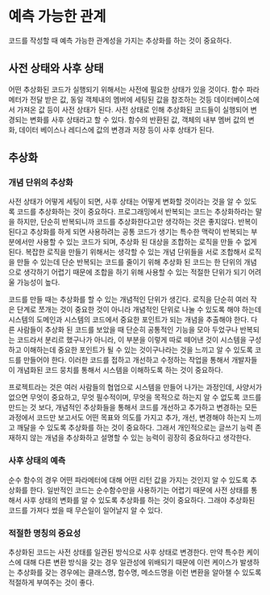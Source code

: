 # 예측 가능한 관계

코드를 작성할 때 예측 가능한 관계성을 가지는 추상화를 하는 것이 중요하다.

## 사전 상태와 사후 상태

어떤 추상화된 코드가 실행되기 위해서는 사전에 필요한 상태가 있을 것이다. 함수 파라메터가 전달 받은 값, 동일 객체내의 멤버에 세팅된 값을 참조하는 것등 데이터베이스에서 가져온 값 등이 사전 상태가 된다. 사전 상태로 인해 추상화된 코드들이 실행되어 변경되는 변화를 사후 상태라고 할 수 있다. 함수의 반환된 값, 객체의 내부 멤버 값의 변화, 데이터 베이스나 레디스에 값의 변경과 저장 등이 사후 상태가 된다.

## 추상화

### 개념 단위의 추상화

사전 상태가 어떻게 세팅이 되면, 사후 상태는 어떻게 변화할 것이라는 것을 알 수 있도록 코드를 추상화하는 것이 중요하다. 프로그래밍에서 반복되는 코드는 추상화하라는 말을 하지만, 단순히 반복되니까 코드를 추상화한다고만 생각하는 것은 좋지않다. 반복이 된다고 추상화를 하게 되면 사용하려는 공통 코드가 생기는 특수한 맥락이 반복되는 부분에서만 사용할 수 있는 코드가 되며, 추상화 된 대상을 조합하는 로직을 만들 수 없게 된다. 복잡한 로직을 만들기 위해서는 생각할 수 있는 개념 단위들을 서로 조합해서 로직을 만들 수 있는데 단순 반복되는 코드를 줄이기 위해 추상화 된 코드는 한 단위의 개념으로 생각하기 어렵기 때문에 조합을 하기 위해 사용할 수 있는 적절한 단위가 되기 어려울 가능성이 높다.

코드를 만들 때는 추상화를 할 수 있는 개념적인 단위가 생긴다. 로직을 단순히 여러 작은 단계로 쪼개는 것이 중요한 것이 아니라 개념적인 단위로 나눌 수 있도록 해야 하는데 시스템의 도메인과 시스템의 코드에서 중요한 포인트가 되는 개념을 추출해야 한다. 다른 사람들이 추상화 된 코드를 보았을 때 단순히 공통적인 기능을 모아 두었구나 반복되는 코드라서 분리르 했구나가 아니라, 이 부분을 이렇게 따로 떼어낸 것이 시스템을 구성하고 이해하는데 중요한 포인트가 될 수 있는 것이구나라는 것을 느끼고 알 수 있도록 코드를 만들어야 한다. 이러한 코드를 접하고 개선하고 수정하는 작업을 통해서 개발자들이 개념화된 코드 뭉치를 통해서 시스템을 이해하도록 하는 것이 중요하다.

프로젝트라는 것은 여러 사람들의 협업으로 시스템을 만들어 나가는 과정인데, 사양서가 없으면 무엇이 중요하고, 무엇 필수적이며, 무엇을 목적으로 하는지 알 수 없도록 코드를 만드는 것 보다, 개념적인 추상화들을 통해서 코드를 개선하고 추가하고 변경하는 모든 과정에서 코드만 보고서도 어떤 목표와 의도를 가지고 추가, 개선, 변경해야 하는지 느끼고 깨달을 수 있도록 추상화를 하는 것이 중요하다. 그래서 개인적으로는 글쓰기 능력 존재하지 않는 개념을 추상화하고 설명할 수 있는 능력이 굉장히 중요하다고 생각한다.

### 사후 상태의 예측

순수 함수의 경우 어떤 파라메터에 대해 어떤 리턴 값을 가지는 것인지 알 수 있도록 추상화를 한다. 일반적인 코드는 순수함수만을 사용하기는 어렵기 때문에 사전 상태를 통해서 사후 상태의 변화를 알 수 있도록 추상화를 하는 것이 중요하다. 그래야 추상화된 코드를 가져다 썼을 때 무슨일이 일어날지 알 수 있다.

### 적절한 명칭의 중요성

추상화된 코드는 사전 상태를 일관된 방식으로 사후 상태로 변경한다. 만약 특수한 케이스에 대해 다른 변환 방식을 갖는 경우 일관성에 위배되기 때문에 이런 케이스가 발생하는 추상화를 갖는 경우에는 클래스명, 함수명, 메소드명을 이런 변환을 알아챌 수 있도록 적절하게 부여주는 것이 좋다.
